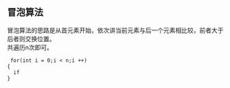 ## 冒泡算法
冒泡算法的思路是从首元素开始，依次讲当前元素与后一个元素相比较，前者大于后者则交换位置。  
共遍历n次即可。  
```
 for(int i = 0;i < n;i ++)
{
  if
}
```
